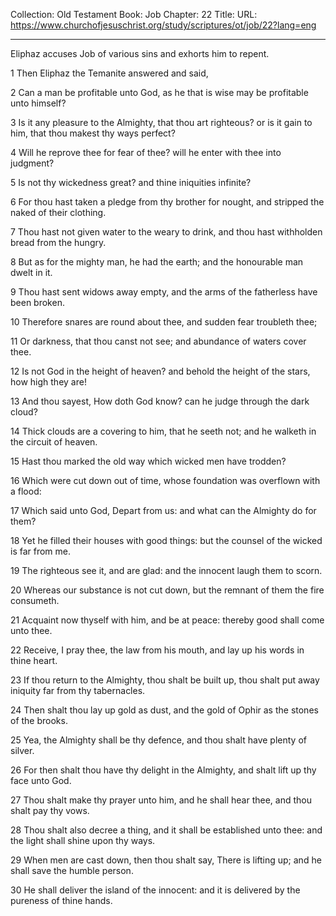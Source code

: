 Collection: Old Testament
Book: Job
Chapter: 22
Title: 
URL: https://www.churchofjesuschrist.org/study/scriptures/ot/job/22?lang=eng

---

Eliphaz accuses Job of various sins and exhorts him to repent.

1 Then Eliphaz the Temanite answered and said,

2 Can a man be profitable unto God, as he that is wise may be profitable unto himself?

3 Is it any pleasure to the Almighty, that thou art righteous? or is it gain to him, that thou makest thy ways perfect?

4 Will he reprove thee for fear of thee? will he enter with thee into judgment?

5 Is not thy wickedness great? and thine iniquities infinite?

6 For thou hast taken a pledge from thy brother for nought, and stripped the naked of their clothing.

7 Thou hast not given water to the weary to drink, and thou hast withholden bread from the hungry.

8 But as for the mighty man, he had the earth; and the honourable man dwelt in it.

9 Thou hast sent widows away empty, and the arms of the fatherless have been broken.

10 Therefore snares are round about thee, and sudden fear troubleth thee;

11 Or darkness, that thou canst not see; and abundance of waters cover thee.

12 Is not God in the height of heaven? and behold the height of the stars, how high they are!

13 And thou sayest, How doth God know? can he judge through the dark cloud?

14 Thick clouds are a covering to him, that he seeth not; and he walketh in the circuit of heaven.

15 Hast thou marked the old way which wicked men have trodden?

16 Which were cut down out of time, whose foundation was overflown with a flood:

17 Which said unto God, Depart from us: and what can the Almighty do for them?

18 Yet he filled their houses with good things: but the counsel of the wicked is far from me.

19 The righteous see it, and are glad: and the innocent laugh them to scorn.

20 Whereas our substance is not cut down, but the remnant of them the fire consumeth.

21 Acquaint now thyself with him, and be at peace: thereby good shall come unto thee.

22 Receive, I pray thee, the law from his mouth, and lay up his words in thine heart.

23 If thou return to the Almighty, thou shalt be built up, thou shalt put away iniquity far from thy tabernacles.

24 Then shalt thou lay up gold as dust, and the gold of Ophir as the stones of the brooks.

25 Yea, the Almighty shall be thy defence, and thou shalt have plenty of silver.

26 For then shalt thou have thy delight in the Almighty, and shalt lift up thy face unto God.

27 Thou shalt make thy prayer unto him, and he shall hear thee, and thou shalt pay thy vows.

28 Thou shalt also decree a thing, and it shall be established unto thee: and the light shall shine upon thy ways.

29 When men are cast down, then thou shalt say, There is lifting up; and he shall save the humble person.

30 He shall deliver the island of the innocent: and it is delivered by the pureness of thine hands.

